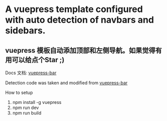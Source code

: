 # A vuepress template configured with auto detection of navbars and sidebars.

## vuepress 模板自动添加顶部和左侧导航。如果觉得有用可以给点个Star ;)

Docs 文档:  [vuepress-bar](https://github.com/boboidream/vuepress-bar)

Detection code was taken and modified from [vuepress-bar](https://github.com/boboidream/vuepress-bar)

How to setup

1. npm install -g vuepress
2. npm run dev
3. npm run build
